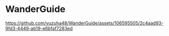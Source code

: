 # WanderGuide

https://github.com/yuzuha48/WanderGuide/assets/106595505/2c4aad93-9fd3-4449-ab19-e6bfaf7283ed
